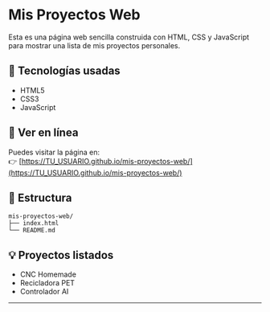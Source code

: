 # Mis Proyectos Web

Esta es una página web sencilla construida con HTML, CSS y JavaScript para mostrar una lista de mis proyectos personales.

## 🔧 Tecnologías usadas
- HTML5
- CSS3
- JavaScript

## 🚀 Ver en línea
Puedes visitar la página en:  
👉 [https://TU_USUARIO.github.io/mis-proyectos-web/](https://TU_USUARIO.github.io/mis-proyectos-web/)

## 📂 Estructura
```
mis-proyectos-web/
├── index.html
└── README.md
```

## 💡 Proyectos listados
- CNC Homemade
- Recicladora PET
- Controlador AI

---
